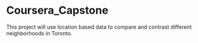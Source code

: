 # Coursera_Capstone
This project will use location based data to compare and contrast different neighborhoods in Toronto.
